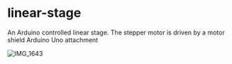 # linear-stage

An Arduino controlled linear stage. The stepper motor is driven by a motor shield Arduino Uno attachment

![IMG_1643](https://user-images.githubusercontent.com/35698025/189197784-271e31ca-eac5-4f00-afd0-434f267110d0.JPEG)

